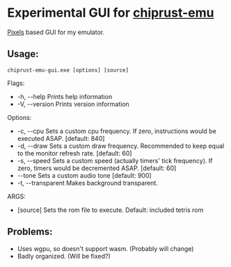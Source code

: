 # Experimental GUI for [chiprust-emu](https://github.com/Maxxls/chiprust-emu)
[Pixels](https://crates.io/crates/pixels) based GUI for my emulator.
## Usage:
    chiprust-emu-gui.exe [options] [source]

Flags:
- -h, --help       Prints help information
- -V, --version    Prints version information

Options:
- -c, --cpu <frequency>      Sets a custom cpu frequency. If zero, instructions would be executed ASAP. [default: 840]
- -d, --draw <frequency>     Sets a custom draw frequency. Recommended to keep equal to the monitor refresh rate. [default: 60]
- -s, --speed <frequency>    Sets a custom speed (actually timers' tick frequency). If zero, timers would be decremented ASAP. [default: 60]
- --tone <frequency>     Sets a custom audio tone [default: 900]
- -t, --transparent     Makes background transparent.

ARGS:
- [source]    Sets the rom file to execute. Default: included tetris rom

## Problems:
- Uses wgpu, so doesn't support wasm. (Probably will change)
- Badly organized. (Will be fixed?)
